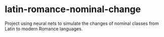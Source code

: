 # latin-romance-nominal-change
Project using neural nets to simulate the changes of nominal classes from Latin to modern Romance languages.
